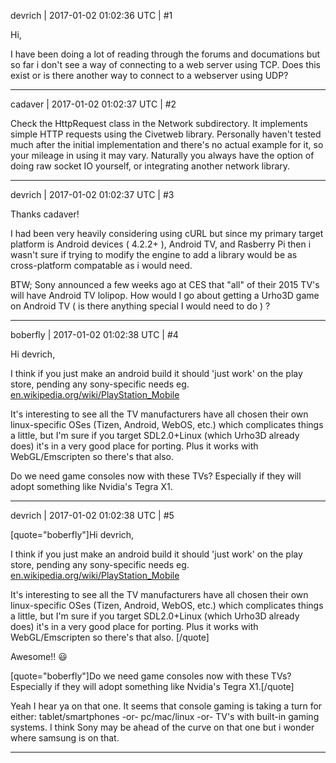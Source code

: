 devrich | 2017-01-02 01:02:36 UTC | #1

Hi,

I have been doing a lot of reading through the forums and documations but so far i don't see a way of connecting to a web server using TCP.  Does this exist or is there another way to connect to a webserver using UDP?

-------------------------

cadaver | 2017-01-02 01:02:37 UTC | #2

Check the HttpRequest class in the Network subdirectory. It implements simple HTTP requests using the Civetweb library. Personally haven't tested much after the initial implementation and there's no actual example for it, so your mileage in using it may vary. Naturally you always have the option of doing raw socket IO yourself, or integrating another network library.

-------------------------

devrich | 2017-01-02 01:02:37 UTC | #3

Thanks cadaver!

I had been very heavily considering using  cURL  but since my primary target platform is Android devices ( 4.2.2+ ), Android TV, and Rasberry Pi then i wasn't sure if trying to modify the engine to add a library would be as cross-platform compatable as i would need.


BTW; Sony announced a few weeks ago at CES that "all" of their 2015 TV's will have Android TV lolipop.  How would I go about getting a Urho3D game on Android TV ( is there anything special I would need to do ) ?

-------------------------

boberfly | 2017-01-02 01:02:38 UTC | #4

Hi devrich,

I think if you just make an android build it should 'just work' on the play store, pending any sony-specific needs eg. [en.wikipedia.org/wiki/PlayStation_Mobile](http://en.wikipedia.org/wiki/PlayStation_Mobile)

It's interesting to see all the TV manufacturers have all chosen their own linux-specific OSes (Tizen, Android, WebOS, etc.) which complicates things a little, but I'm sure if you target SDL2.0+Linux (which Urho3D already does) it's in a very good place for porting. Plus it works with WebGL/Emscripten so there's that also.

Do we need game consoles now with these TVs? Especially if they will adopt something like Nvidia's Tegra X1.

-------------------------

devrich | 2017-01-02 01:02:38 UTC | #5

[quote="boberfly"]Hi devrich,

I think if you just make an android build it should 'just work' on the play store, pending any sony-specific needs eg. [en.wikipedia.org/wiki/PlayStation_Mobile](http://en.wikipedia.org/wiki/PlayStation_Mobile)

It's interesting to see all the TV manufacturers have all chosen their own linux-specific OSes (Tizen, Android, WebOS, etc.) which complicates things a little, but I'm sure if you target SDL2.0+Linux (which Urho3D already does) it's in a very good place for porting. Plus it works with WebGL/Emscripten so there's that also. [/quote]

Awesome!!  :smiley: 

[quote="boberfly"]Do we need game consoles now with these TVs? Especially if they will adopt something like Nvidia's Tegra X1.[/quote]

Yeah I hear ya on that one.  It seems that console gaming is taking a turn for either:  tablet/smartphones -or- pc/mac/linux -or- TV's with built-in gaming systems.  I think Sony may be ahead of the curve on that one but i wonder where samsung is on that.

-------------------------

